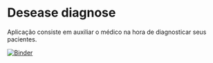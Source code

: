 # Desease diagnose

Aplicação consiste em auxiliar o médico na hora de diagnosticar seus
pacientes.

[![Binder](https://mybinder.org/badge.svg)](https://mybinder.org/v2/gh/leferlin/disease-diagnose/master?filepath=https%3A%2F%2Fgithub.com%2Fleferlin%2Fdisease-diagnose%2Fblob%2Fmaster%2Fjupyter%2Ftrabalho-etapa02.ipynb)

